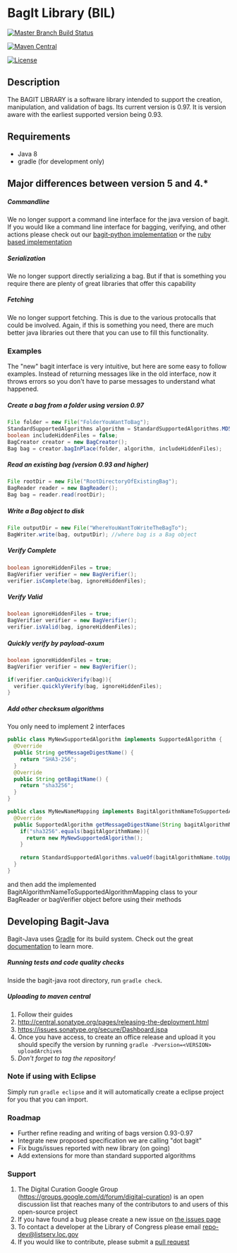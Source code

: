 # BagIt Library (BIL)
[![Master Branch Build Status](https://travis-ci.org/LibraryOfCongress/bagit-java.svg?branch=master)](https://travis-ci.org/LibraryOfCongress/bagit-java)

[![Maven Central](https://maven-badges.herokuapp.com/maven-central/gov.loc/bagit/badge.svg)](https://maven-badges.herokuapp.com/maven-central/gov.loc/bagit)

[![License](https://img.shields.io/badge/License-Public--Domain-blue.svg)](https://github.com/LibraryOfCongress/bagit-java/blob/master/LICENSE.txt)


## Description
The BAGIT LIBRARY is a software library intended to support the creation, 
manipulation, and validation of bags. Its current version is 0.97. It is version aware with the earliest
supported version being 0.93.

## Requirements
* Java 8
* gradle (for development only)

## Major differences between version 5 and 4.*
##### Commandline
We no longer support a command line interface for the java version of bagit. If you would like a command line interface for bagging, verifying, and other actions please check out our [bagit-python implementation](https://github.com/LibraryOfCongress/bagit-python) or the [ruby based implementation](https://github.com/tipr/bagit) 
##### Serialization
We no longer support directly serializing a bag. But if that is something you require there are plenty of great libraries that offer this capability
##### Fetching
We no longer support fetching. This is due to the various protocalls that could be involved. Again, if this is something you need, there are much better java libraries out there that you can use to fill this functionality.

### Examples
The "new" bagit interface is very intuitive, but here are some easy to follow examples. Instead of returning messages like in the old interface, now it throws errors so you don't have to parse messages to understand what happened.

##### Create a bag from a folder using version 0.97
```java
File folder = new File("FolderYouWantToBag");
StandardSupportedAlgorithms algorithm = StandardSupportedAlgorithms.MD5;
boolean includeHiddenFiles = false;
BagCreator creator = new BagCreator();
Bag bag = creator.bagInPlace(folder, algorithm, includeHiddenFiles);
```
##### Read an existing bag (version 0.93 and higher)
```java
File rootDir = new File("RootDirectoryOfExistingBag");
BagReader reader = new BagReader();
Bag bag = reader.read(rootDir);
```
##### Write a Bag object to disk
```java
File outputDir = new File("WhereYouWantToWriteTheBagTo");
BagWriter.write(bag, outputDir); //where bag is a Bag object
```
##### Verify Complete
```java
boolean ignoreHiddenFiles = true;
BagVerifier verifier = new BagVerifier();
verifier.isComplete(bag, ignoreHiddenFiles);
```
##### Verify Valid
```java
boolean ignoreHiddenFiles = true;
BagVerifier verifier = new BagVerifier();
verifier.isValid(bag, ignoreHiddenFiles);
```
##### Quickly verify by payload-oxum
```java
boolean ignoreHiddenFiles = true;
BagVerifier verifier = new BagVerifier();

if(verifier.canQuickVerify(bag)){
  verifier.quicklyVerify(bag, ignoreHiddenFiles);
}
```
##### Add other checksum algorithms
You only need to implement 2 interfaces
```java
public class MyNewSupportedAlgorithm implements SupportedAlgorithm {
  @Override
  public String getMessageDigestName() {
    return "SHA3-256";
  }
  @Override
  public String getBagitName() {
    return "sha3256";
  }
}

public class MyNewNameMapping implements BagitAlgorithmNameToSupportedAlgorithmMapping {
  @Override
  public SupportedAlgorithm getMessageDigestName(String bagitAlgorithmName) {
    if("sha3256".equals(bagitAlgorithmName)){
      return new MyNewSupportedAlgorithm();
    }
    
    return StandardSupportedAlgorithms.valueOf(bagitAlgorithmName.toUpperCase());
  }
}
```
and then add the implemented BagitAlgorithmNameToSupportedAlgorithmMapping class to your BagReader or bagVerifier object before using their methods

## Developing Bagit-Java
Bagit-Java uses [Gradle](https://gradle.org/) for its build system. Check out the great [documentation](https://docs.gradle.org/current/userguide/userguide_single.html) to learn more.
##### Running tests and code quality checks
Inside the bagit-java root directory, run `gradle check`.
##### Uploading to maven central
1. Follow their guides
  1. http://central.sonatype.org/pages/releasing-the-deployment.html
  2. https://issues.sonatype.org/secure/Dashboard.jspa
2. Once you have access, to create an office release and upload it you should specify the version by running `gradle -Pversion=<VERSION> uploadArchives` 
  1. *Don't forget to tag the repository!* 

### Note if using with Eclipse
Simply run `gradle eclipse` and it will automatically create a eclipse project for you that you can import.

### Roadmap
* Further refine reading and writing of bags version 0.93-0.97
* Integrate new proposed specification we are calling "dot bagit"
* Fix bugs/issues reported with new library (on going)
* Add extensions for more than standard supported algorithms

### Support
1. The Digital Curation Google Group (https://groups.google.com/d/forum/digital-curation) is an open discussion list that reaches many of the contributors to and users of this open-source project
2. If you have found a bug please create a new issue on [the issues page](https://github.com/LibraryOfCongress/bagit-java/issues)
3. To contact a developer at the Library of Congress please email repo-dev@listserv.loc.gov
4. If you would like to contribute, please submit a [pull request](https://help.github.com/articles/creating-a-pull-request/)
